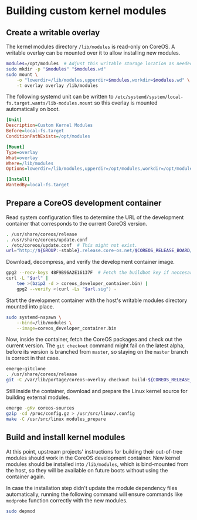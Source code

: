 # Building custom kernel modules

## Create a writable overlay

The kernel modules directory `/lib/modules` is read-only on CoreOS. A writable overlay can be mounted over it to allow installing new modules.

```sh
modules=/opt/modules  # Adjust this writable storage location as needed.
sudo mkdir -p "$modules" "$modules.wd"
sudo mount \
    -o "lowerdir=/lib/modules,upperdir=$modules,workdir=$modules.wd" \
    -t overlay overlay /lib/modules
```

The following systemd unit can be written to `/etc/systemd/system/local-fs.target.wants/lib-modules.mount` so this overlay is mounted automatically on boot.

```ini
[Unit]
Description=Custom Kernel Modules
Before=local-fs.target
ConditionPathExists=/opt/modules

[Mount]
Type=overlay
What=overlay
Where=/lib/modules
Options=lowerdir=/lib/modules,upperdir=/opt/modules,workdir=/opt/modules.wd

[Install]
WantedBy=local-fs.target
```

## Prepare a CoreOS development container

Read system configuration files to determine the URL of the development container that corresponds to the current CoreOS version.

```sh
. /usr/share/coreos/release
. /usr/share/coreos/update.conf
. /etc/coreos/update.conf  # This might not exist.
url="http://${GROUP:-stable}.release.core-os.net/$COREOS_RELEASE_BOARD/$COREOS_RELEASE_VERSION/coreos_developer_container.bin.bz2"
```

Download, decompress, and verify the development container image.

```sh
gpg2 --recv-keys 48F9B96A2E16137F  # Fetch the buildbot key if neccesary.
curl -L "$url" |
    tee >(bzip2 -d > coreos_developer_container.bin) |
    gpg2 --verify <(curl -Ls "$url.sig") -
```

Start the development container with the host's writable modules directory mounted into place.

```sh
sudo systemd-nspawn \
    --bind=/lib/modules \
    --image=coreos_developer_container.bin
```

Now, inside the container, fetch the CoreOS packages and check out the current version. The `git checkout` command might fail on the latest alpha, before its version is branched from `master`, so staying on the `master` branch is correct in that case.

```sh
emerge-gitclone
. /usr/share/coreos/release
git -C /var/lib/portage/coreos-overlay checkout build-${COREOS_RELEASE_VERSION%%.*}
```

Still inside the container, download and prepare the Linux kernel source for building external modules.

```sh
emerge -gKv coreos-sources
gzip -cd /proc/config.gz > /usr/src/linux/.config
make -C /usr/src/linux modules_prepare
```

## Build and install kernel modules

At this point, upstream projects' instructions for building their out-of-tree modules should work in the CoreOS development container. New kernel modules should be installed into `/lib/modules`, which is bind-mounted from the host, so they will be available on future boots without using the container again.

In case the installation step didn't update the module dependency files automatically, running the following command will ensure commands like `modprobe` function correctly with the new modules.

```sh
sudo depmod
```
